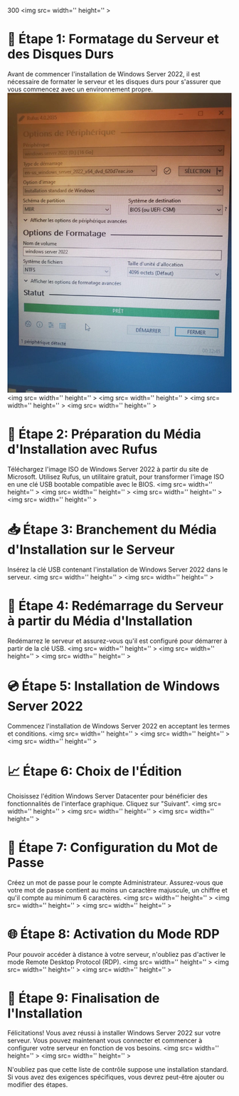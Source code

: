 300
<img src= width='' height='' >


# 💽 Étape 1: Formatage du Serveur et des Disques Durs

Avant de commencer l'installation de Windows Server 2022, il est nécessaire de formater le serveur et les disques durs pour s'assurer que vous commencez avec un environnement propre.
<img src=images/1.jpg width='' height='' >
<img src= width='' height='' >
<img src= width='' height='' >
<img src= width='' height='' >
<img src= width='' height='' >
# 🎯 Étape 2: Préparation du Média d'Installation avec Rufus

Téléchargez l'image ISO de Windows Server 2022 à partir du site de Microsoft. Utilisez Rufus, un utilitaire gratuit, pour transformer l'image ISO en une clé USB bootable compatible avec le BIOS. 
<img src= width='' height='' >
<img src= width='' height='' >
<img src= width='' height='' >
<img src= width='' height='' >
# 📥 Étape 3: Branchement du Média d'Installation sur le Serveur

Insérez la clé USB contenant l'installation de Windows Server 2022 dans le serveur.
<img src= width='' height='' >
<img src= width='' height='' >


# 🔄 Étape 4: Redémarrage du Serveur à partir du Média d'Installation

Redémarrez le serveur et assurez-vous qu'il est configuré pour démarrer à partir de la clé USB. 
<img src= width='' height='' >
<img src= width='' height='' >
<img src= width='' height='' >

# 💿 Étape 5: Installation de Windows Server 2022

Commencez l'installation de Windows Server 2022 en acceptant les termes et conditions. 
<img src= width='' height='' >
<img src= width='' height='' >
<img src= width='' height='' >

# 📈 Étape 6: Choix de l'Édition 

Choisissez l'édition Windows Server Datacenter pour bénéficier des fonctionnalités de l'interface graphique. Cliquez sur "Suivant".
<img src= width='' height='' >
<img src= width='' height='' >
<img src= width='' height='' >

# 🔑 Étape 7: Configuration du Mot de Passe 

Créez un mot de passe pour le compte Administrateur. Assurez-vous que votre mot de passe contient au moins un caractère majuscule, un chiffre et qu'il compte au minimum 6 caractères. 
<img src= width='' height='' >
<img src= width='' height='' >
<img src= width='' height='' >

# 🌐 Étape 8: Activation du Mode RDP

Pour pouvoir accéder à distance à votre serveur, n'oubliez pas d'activer le mode Remote Desktop Protocol (RDP). 
<img src= width='' height='' >
<img src= width='' height='' >
<img src= width='' height='' >

# 🎉 Étape 9: Finalisation de l'Installation 

Félicitations! Vous avez réussi à installer Windows Server 2022 sur votre serveur. Vous pouvez maintenant vous connecter et commencer à configurer votre serveur en fonction de vos besoins.
<img src= width='' height='' >
<img src= width='' height='' >

N'oubliez pas que cette liste de contrôle suppose une installation standard. Si vous avez des exigences spécifiques, vous devrez peut-être ajouter ou modifier des étapes.
